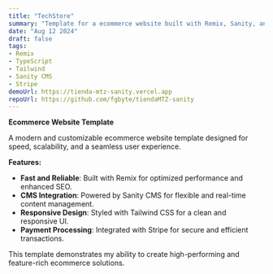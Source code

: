 ```yaml
---
title: "TechStore"
summary: "Template for a ecommerce website built with Remix, Sanity, and Stripe."
date: "Aug 12 2024"
draft: false
tags:
- Remix
- TypeScript
- Tailwind
- Sanity CMS
- Stripe
demoUrl: https://tienda-mtz-sanity.vercel.app
repoUrl: https://github.com/fgbyte/tiendaMTZ-sanity
---
```



**Ecommerce Website Template**

A modern and customizable ecommerce website template designed for speed, scalability, and a seamless user experience.

**Features:**
- **Fast and Reliable**: Built with Remix for optimized performance and enhanced SEO.
- **CMS Integration**: Powered by Sanity CMS for flexible and real-time content management.
- **Responsive Design**: Styled with Tailwind CSS for a clean and responsive UI.
- **Payment Processing**: Integrated with Stripe for secure and efficient transactions.


This template demonstrates my ability to create high-performing and feature-rich ecommerce solutions.